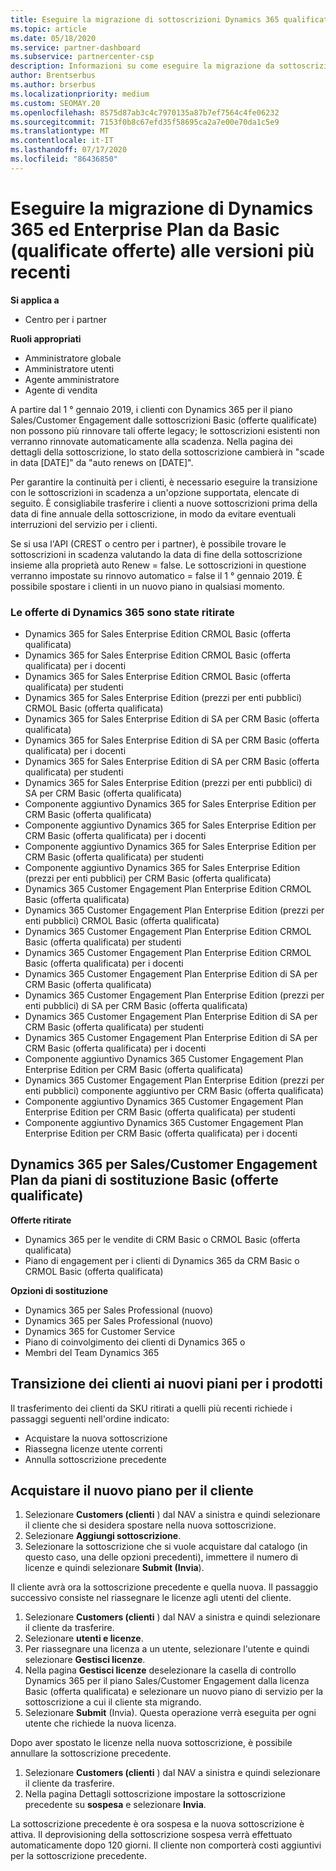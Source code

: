 ```yaml
---
title: Eseguire la migrazione di sottoscrizioni Dynamics 365 qualificate
ms.topic: article
ms.date: 05/18/2020
ms.service: partner-dashboard
ms.subservice: partnercenter-csp
description: Informazioni su come eseguire la migrazione da sottoscrizioni di base dinamiche 365 qualificate a una nuova sottoscrizione prima della scadenza delle sottoscrizioni esistenti.
author: Brentserbus
ms.author: brserbus
ms.localizationpriority: medium
ms.custom: SEOMAY.20
ms.openlocfilehash: 8575d87ab3c4c7970135a87b7ef7564c4fe06232
ms.sourcegitcommit: 7153f0b8c67efd35f58695ca2a7e00e70da1c5e9
ms.translationtype: MT
ms.contentlocale: it-IT
ms.lasthandoff: 07/17/2020
ms.locfileid: "86436850"
---
```

# <a name="migrate-dynamics-365-and-customer-engagement-plan-from-basic-qualified-offers-to-newer-versions"></a>Eseguire la migrazione di Dynamics 365 ed Enterprise Plan da Basic (qualificate offerte) alle versioni più recenti

**Si applica a**

-  Centro per i partner

**Ruoli appropriati**
-   Amministratore globale
-   Amministratore utenti
-   Agente amministratore
-   Agente di vendita

A partire dal 1 ° gennaio 2019, i clienti con Dynamics 365 per il piano Sales/Customer Engagement dalle sottoscrizioni Basic (offerte qualificate) non possono più rinnovare tali offerte legacy; le sottoscrizioni esistenti non verranno rinnovate automaticamente alla scadenza. Nella pagina dei dettagli della sottoscrizione, lo stato della sottoscrizione cambierà in "scade in data [DATE]" da "auto renews on [DATE]". 

Per garantire la continuità per i clienti, è necessario eseguire la transizione con le sottoscrizioni in scadenza a un'opzione supportata, elencate di seguito. È consigliabile trasferire i clienti a nuove sottoscrizioni prima della data di fine annuale della sottoscrizione, in modo da evitare eventuali interruzioni del servizio per i clienti.

Se si usa l'API (CREST o centro per i partner), è possibile trovare le sottoscrizioni in scadenza valutando la data di fine della sottoscrizione insieme alla proprietà auto Renew = false. Le sottoscrizioni in questione verranno impostate su rinnovo automatico = false il 1 ° gennaio 2019. È possibile spostare i clienti in un nuovo piano in qualsiasi momento. 

### <a name="the-dynamics-365-offers-being-retired"></a>Le offerte di Dynamics 365 sono state ritirate

- Dynamics 365 for Sales Enterprise Edition CRMOL Basic (offerta qualificata)
- Dynamics 365 for Sales Enterprise Edition CRMOL Basic (offerta qualificata) per i docenti
- Dynamics 365 for Sales Enterprise Edition CRMOL Basic (offerta qualificata) per studenti
- Dynamics 365 for Sales Enterprise Edition (prezzi per enti pubblici) CRMOL Basic (offerta qualificata)
- Dynamics 365 for Sales Enterprise Edition di SA per CRM Basic (offerta qualificata)
- Dynamics 365 for Sales Enterprise Edition di SA per CRM Basic (offerta qualificata) per i docenti
- Dynamics 365 for Sales Enterprise Edition di SA per CRM Basic (offerta qualificata) per studenti
- Dynamics 365 for Sales Enterprise Edition (prezzi per enti pubblici) di SA per CRM Basic (offerta qualificata)
- Componente aggiuntivo Dynamics 365 for Sales Enterprise Edition per CRM Basic (offerta qualificata)
- Componente aggiuntivo Dynamics 365 for Sales Enterprise Edition per CRM Basic (offerta qualificata) per i docenti
- Componente aggiuntivo Dynamics 365 for Sales Enterprise Edition per CRM Basic (offerta qualificata) per studenti
- Componente aggiuntivo Dynamics 365 for Sales Enterprise Edition (prezzi per enti pubblici) per CRM Basic (offerta qualificata)
- Dynamics 365 Customer Engagement Plan Enterprise Edition CRMOL Basic (offerta qualificata)
- Dynamics 365 Customer Engagement Plan Enterprise Edition (prezzi per enti pubblici) CRMOL Basic (offerta qualificata)
- Dynamics 365 Customer Engagement Plan Enterprise Edition CRMOL Basic (offerta qualificata) per studenti
- Dynamics 365 Customer Engagement Plan Enterprise Edition CRMOL Basic (offerta qualificata) per i docenti
- Dynamics 365 Customer Engagement Plan Enterprise Edition di SA per CRM Basic (offerta qualificata)
- Dynamics 365 Customer Engagement Plan Enterprise Edition (prezzi per enti pubblici) di SA per CRM Basic (offerta qualificata)
- Dynamics 365 Customer Engagement Plan Enterprise Edition di SA per CRM Basic (offerta qualificata) per studenti
- Dynamics 365 Customer Engagement Plan Enterprise Edition di SA per CRM Basic (offerta qualificata) per i docenti
- Componente aggiuntivo Dynamics 365 Customer Engagement Plan Enterprise Edition per CRM Basic (offerta qualificata)
- Dynamics 365 Customer Engagement Plan Enterprise Edition (prezzi per enti pubblici) componente aggiuntivo per CRM Basic (offerta qualificata)
- Componente aggiuntivo Dynamics 365 Customer Engagement Plan Enterprise Edition per CRM Basic (offerta qualificata) per studenti
- Componente aggiuntivo Dynamics 365 Customer Engagement Plan Enterprise Edition per CRM Basic (offerta qualificata) per i docenti



## <a name="dynamics-365-for-sales-customer-engagement-plan-from-basic-qualified-offers-replacement-plans"></a>Dynamics 365 per Sales/Customer Engagement Plan da piani di sostituzione Basic (offerte qualificate)

**Offerte ritirate**   

- Dynamics 365 per le vendite di CRM Basic o CRMOL Basic (offerta qualificata)
- Piano di engagement per i clienti di Dynamics 365 da CRM Basic o CRMOL Basic (offerta qualificata)

**Opzioni di sostituzione**
- Dynamics 365 per Sales Professional (nuovo)
- Dynamics 365 per Sales Professional (nuovo)
- Dynamics 365 for Customer Service
- Piano di coinvolgimento dei clienti di Dynamics 365 o
- Membri del Team Dynamics 365



## <a name="transition-customers-to-new-product-plans"></a>Transizione dei clienti ai nuovi piani per i prodotti

Il trasferimento dei clienti da SKU ritirati a quelli più recenti richiede i passaggi seguenti nell'ordine indicato:

- Acquistare la nuova sottoscrizione
- Riassegna licenze utente correnti
- Annulla sottoscrizione precedente

## <a name="purchase-the-new-plan-for-your-customer"></a>Acquistare il nuovo piano per il cliente

1. Selezionare **Customers (clienti** ) dal NAV a sinistra e quindi selezionare il cliente che si desidera spostare nella nuova sottoscrizione.
2. Selezionare **Aggiungi sottoscrizione**.
3. Selezionare la sottoscrizione che si vuole acquistare dal catalogo (in questo caso, una delle opzioni precedenti), immettere il numero di licenze e quindi selezionare **Submit (Invia**). 

Il cliente avrà ora la sottoscrizione precedente e quella nuova. Il passaggio successivo consiste nel riassegnare le licenze agli utenti del cliente.

1. Selezionare **Customers (clienti** ) dal NAV a sinistra e quindi selezionare il cliente da trasferire.
2. Selezionare **utenti e licenze**.
3. Per riassegnare una licenza a un utente, selezionare l'utente e quindi selezionare **Gestisci licenze**. 
4. Nella pagina **Gestisci licenze** deselezionare la casella di controllo Dynamics 365 per il piano Sales/Customer Engagement dalla licenza Basic (offerta qualificata) e selezionare un nuovo piano di servizio per la sottoscrizione a cui il cliente sta migrando. 
5. Selezionare **Submit** (Invia). Questa operazione verrà eseguita per ogni utente che richiede la nuova licenza. 

Dopo aver spostato le licenze nella nuova sottoscrizione, è possibile annullare la sottoscrizione precedente. 

1. Selezionare **Customers (clienti** ) dal NAV a sinistra e quindi selezionare il cliente da trasferire.
2. Nella pagina Dettagli sottoscrizione impostare la sottoscrizione precedente su **sospesa** e selezionare **Invia**.

La sottoscrizione precedente è ora sospesa e la nuova sottoscrizione è attiva. Il deprovisioning della sottoscrizione sospesa verrà effettuato automaticamente dopo 120 giorni. Il cliente non comporterà costi aggiuntivi per la sottoscrizione precedente.
 

 



